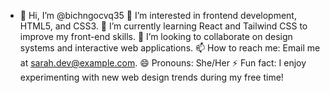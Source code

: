 - 👋 Hi, I’m @bichngocvq35
👀 I’m interested in frontend development, HTML5, and CSS3.
🌱 I’m currently learning React and Tailwind CSS to improve my front-end skills.
💞️ I’m looking to collaborate on design systems and interactive web applications.
📫 How to reach me: Email me at sarah.dev@example.com.
😄 Pronouns: She/Her
⚡ Fun fact: I enjoy experimenting with new web design trends during my free time!
<!---
bichngocvq35/bichngocvq35 is a ✨ special ✨ repository because its `README.md` (this file) appears on your GitHub profile.
You can click the Preview link to take a look at your changes.
--->

